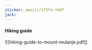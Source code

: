```yaml
---
sticker: emoji//1f5fa-fe0f
jack:
---
```








#### Hiking guide

![[hiking-guide-to-mount-mulanje.pdf]]
